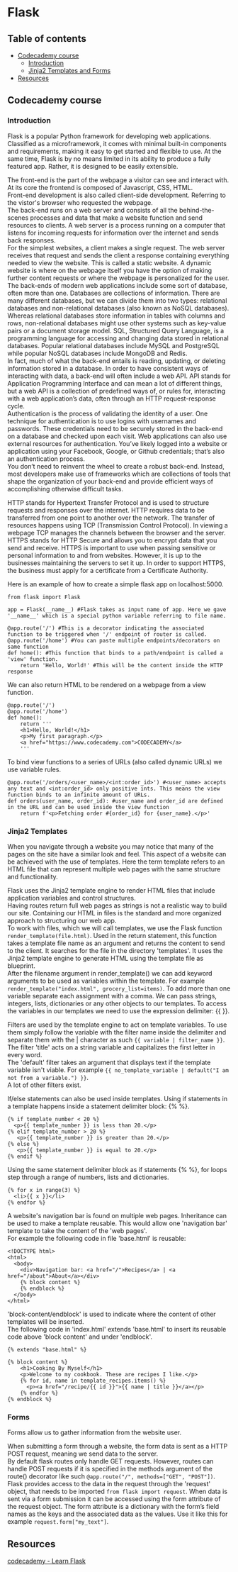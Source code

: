 # Flask

## Table of contents
- [Codecademy course](#Codecademy-course)
  - [Introduction](#Introduction)
  - [Jinja2 Templates and Forms](#Jinja2-Templates-and-Forms)
- [Resources](#Resources)


## Codecademy course
### Introduction
Flask is a popular Python framework for developing web applications. Classified as a microframework, it comes with minimal built-in components and requirements, making it easy to get started and flexible to use. At the same time, Flask is by no means limited in its ability to produce a fully featured app. Rather, it is designed to be easily extensible.

The front-end is the part of the webpage a visitor can see and interact with. At its core the frontend is composed of Javascript, CSS, HTML.<br>
Front-end development is also called client-side development. Referring to the vistor's browser who requested the webpage.<br>
The back-end runs on a web server and consists of all the behind-the-scenes processes and data that make a website function and send resources to clients. A web server is a process running on a computer that listens for incoming requests for information over the internet and sends back responses.<br>
For the simplest websites, a client makes a single request. The web server receives that request and sends the client a response containing everything needed to view the website. This is called a static website. A dynamic website is where on the webpage itself you have the option of making further content requests or where the webpage is personalized for the user.<br>
The back-ends of modern web applications include some sort of database, often more than one. Databases are collections of information. There are many different databases, but we can divide them into two types: relational databases and non-relational databases (also known as NoSQL databases). Whereas relational databases store information in tables with columns and rows, non-relational databases might use other systems such as key-value pairs or a document storage model. SQL, Structured Query Language, is a programming language for accessing and changing data stored in relational databases. Popular relational databases include MySQL and PostgreSQL while popular NoSQL databases include MongoDB and Redis.<br>
In fact, much of what the back-end entails is reading, updating, or deleting information stored in a database. In order to have consistent ways of interacting with data, a back-end will often include a web API. API stands for Application Programming Interface and can mean a lot of different things, but a web API is a collection of predefined ways of, or rules for, interacting with a web application’s data, often through an HTTP request-response cycle.<br>
Authentication is the process of validating the identity of a user. One technique for authentication is to use logins with usernames and passwords. These credentials need to be securely stored in the back-end on a database and checked upon each visit. Web applications can also use external resources for authentication. You’ve likely logged into a website or application using your Facebook, Google, or Github credentials; that’s also an authentication process.<br>
You don’t need to reinvent the wheel to create a robust back-end. Instead, most developers make use of frameworks which are collections of tools that shape the organization of your back-end and provide efficient ways of accomplishing otherwise difficult tasks.<br>

HTTP stands for Hypertext Transfer Protocol and is used to structure requests and responses over the internet. HTTP requires data to be transferred from one point to another over the network. The transfer of resources happens using TCP (Transmission Control Protocol). In viewing a webpage TCP manages the channels between the browser and the server.<br>
HTTPS stands for HTTP Secure and allows you to encrypt data that you send and receive. HTTPS is important to use when passing sensitive or personal information to and from websites. However, it is up to the businesses maintaining the servers to set it up. In order to support HTTPS, the business must apply for a certificate from a Certificate Authority.

Here is an example of how to create a simple flask app on localhost:5000.
```
from flask import Flask

app = Flask(__name__) #Flask takes as input name of app. Here we gave '__name__' which is a special python variable referring to file name.

@app.route('/') #This is a decorator indicating the associated function to be triggered when '/' endpoint of router is called.
@app.route('/home') #You can paste multiple endpoints/decorators on same function
def home(): #This function that binds to a path/endpoint is called a 'view' function.
    return 'Hello, World!' #This will be the content inside the HTTP response
```

We can also return HTML to be rendered on a webpage from a view function.
```
@app.route('/')
@app.route('/home')
def home():
    return '''
    <h1>Hello, World!</h1>
    <p>My first paragraph.</p>
    <a href="https://www.codecademy.com">CODECADEMY</a>
    '''
```

To bind view functions to a series of URLs (also called dynamic URLs) we use variable rules.
```
@app.route('/orders/<user_name>/<int:order_id>') #<user_name> accepts any text and <int:order_id> only positive ints. This means the view function binds to an infinite amount of URLs.
def orders(user_name, order_id): #user_name and order_id are defined in the URL and can be used inside the view function
    return f'<p>Fetching order #{order_id} for {user_name}.</p>'
```

### Jinja2 Templates
When you navigate through a website you may notice that many of the pages on the site have a similar look and feel. This aspect of a website can be achieved with the use of templates. Here the term template refers to an HTML file that can represent multiple web pages with the same structure and functionality.

Flask uses the Jinja2 template engine to render HTML files that include application variables and control structures.<br>
Having routes return full web pages as strings is not a realistic way to build our site. Containing our HTML in files is the standard and more organized approach to structuring our web app.<br>
To work with files, which we will call templates, we use the Flask function `render_template(file.html)`. Used in the return statement, this function takes a template file name as an argument and returns the content to send to the client. It searches for the file in the directory 'templates'. It uses the Jinja2 template engine to generate HTML using the template file as blueprint.<br>
After the filename argument in render_template() we can add keyword arguments to be used as variables within the template. For example `render_template("index.html", grocery_list=items)`. To add more than one variable separate each assignment with a comma. We can pass strings, integers, lists, dictionaries or any other objects to our templates. To access the variables in our templates we need to use the expression delimiter: {{ }}.

Filters are used by the template engine to act on template variables. To use them simply follow the variable with the filter name inside the delimiter and separate them with the | character as such `{{ variable | filter_name }}`.<br>
The filter 'title' acts on a string variable and capitalizes the first letter in every word.<br>
The 'default' filter takes an argument that displays text if the template variable isn't viable. For example `{{ no_template_variable | default("I am not from a variable.") }}`.<br>
A lot of other filters exist.<br>

If/else statements can also be used inside templates. Using if statements in a template happens inside a statement delimiter block: {% %}.
```
{% if template_number < 20 %}
  <p>{{ template_number }} is less than 20.</p> 
{% elif template_number > 20 %}
   <p>{{ template_number }} is greater than 20.</p> 
{% else %}
   <p>{{ template_number }} is equal to 20.</p> 
{% endif %}
```

Using the same statement delimiter block as if statements {% %}, for loops step through a range of numbers, lists and dictionaries.
```
{% for x in range(3) %}
  <li>{{ x }}</li>
{% endfor %}
```

A website's navigation bar is found on multiple web pages. Inheritance can be used to make a template reusable. This would allow one 'navigation bar' template to take the content of the 'web pages'.<br>
For example the following code in file 'base.html' is reusable:
```
<!DOCTYPE html>
<html>
  <body>
    <div>Navigation bar: <a href="/">Recipes</a> | <a href="/about">About</a></div>
    {% block content %}
    {% endblock %}
  </body>
</html>
```
'block-content/endblock' is used to indicate where the content of other templates will be inserted.<br>
The following code in 'index.html' extends 'base.html' to insert its reusable code above 'block content' and under 'endblock'.
```
{% extends "base.html" %}

{% block content %}
    <h1>Cooking By Myself</h1>
    <p>Welcome to my cookbook. These are recipes I like.</p>
    {% for id, name in template_recipes.items() %}
      <p><a href="/recipe/{{ id }}">{{ name | title }}</a></p>
    {% endfor %}
{% endblock %}
```

### Forms
Forms allow us to gather information from the website user.

When submitting a form through a website, the form data is sent as a HTTP POST request, meaning we send data to the server.<br>
By default flask routes only handle GET requests. However, routes can handle POST requests if it is specified in the methods argument of the route() decorator like such `@app.route("/", methods=["GET", "POST"])`.<br>
Flask provides access to the data in the request through the 'request' object, that needs to be imported `from flask import request`. When data is sent via a form submission it can be accessed using the form attribute of the request object. The form attribute is a dictionary with the form’s field names as the keys and the associated data as the values. Use it like this for example `request.form["my_text"]`.

## Resources
[codecademy - Learn Flask](https://www.codecademy.com/learn/learn-flask)
